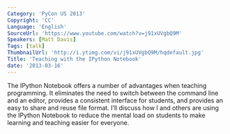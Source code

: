 ```yaml
---
Category: 'PyCon US 2013'
Copyright: 'CC'
Language: 'English'
SourceUrl: 'https://www.youtube.com/watch?v=j91xUVgbQ9M'
Speakers: [Matt Davis]
Tags: [talk]
ThumbnailUrl: 'http://i.ytimg.com/vi/j91xUVgbQ9M/hqdefault.jpg'
Title: 'Teaching with the IPython Notebook'
date: '2013-03-16'
---
```

The IPython Notebook offers a number of advantages when teaching programming. It eliminates the need to switch between the command line and an editor, provides a consistent interface for students, and provides an easy to share and reuse file format. I’ll discuss how I and others are using the IPython Notebook to reduce the mental load on students to make learning and teaching easier for everyone.